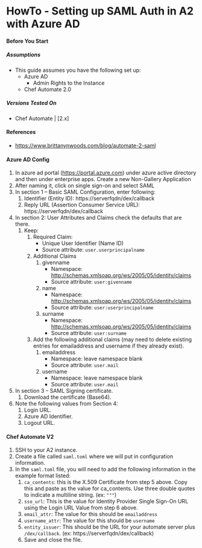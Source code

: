 # HowTo - Setting up SAML Auth in A2 with Azure AD

#### Before You Start
##### Assumptions
- This guide assumes you have the following set up:
    - Azure AD
        - Admin Rights to the Instance
    - Chef Automate 2.0

##### Versions Tested On
- Chef Automate | [2.x]

#### References
- https://www.brittanynwoods.com/blog/automate-2-saml

#### Azure AD Config
1. In azure ad portal (https://portal.azure.com) under azure active directory and then under enterprise apps. Create a new Non-Gallery Application
2. After naming it, click on single sign-on and select SAML
3. In section 1 – Basic SAML Configuration, enter following:
   1. Identifier (Entity ID): https://serverfqdn/dex/callback
   1. Reply URL (Assertion Consumer Service URL): https://serverfqdn/dex/callback
4. In section 2: User Attributes and Claims check the defaults that are there.
   1. Keep:
      1. Required Claim:
         - Unique User Identifier (Name ID)
         - Source attribute: `user.userprincipalname`
      2. Additional Claims 
         1. givenname
            - Namespace:  http://schemas.xmlsoap.org/ws/2005/05/identity/claims
            - Source attribute: `user:givenname`
         1. name
            - Namespace:  http://schemas.xmlsoap.org/ws/2005/05/identity/claims
            - Source attribute: `user:userprincipalname`
         1. surname
            - Namespace:  http://schemas.xmlsoap.org/ws/2005/05/identity/claims
            - Source attribute: `user:surname`
      3. Add the following additional claims (may need to delete existing entries for emailaddress and username if they already exist).
         1. emailaddress
            - Namespace: leave namespace blank
            - Source attribute: `user.mail`
         1. username
            - Namespace: leave namespace blank
            - Source attribute: `user.mail`
5. In section 3 – SAML Signing certificate. 
   1. Download the certificate (Base64).
6. Note the following values from Section 4:
   1. Login URL.
   1. Azure AD Identifier.
   1. Logout URL.

#### Chef Automate V2

1. SSH to your A2 instance.
2. Create a file called `saml.toml` where we will put in configuration information.
3. In the `saml.toml` file, you will need to add the following information in the example format listed:
   1. `ca_contents`: this is the X.509 Certificate from step 5 above. Copy this and paste as the value for ca_contents. Use three double quotes to indicate a multiline string. (ex: `"""`)
   1. `sso_url`: This is the value for Identity Provider Single Sign-On URL using the Login URL Value from step 6 above.
   1. `email_attr`: The value for this should be `emailaddress`
   1. `username_attr`: The value for this should be `username`
   1. `entity_issuer`: This should be the URL for your automate server plus `/dex/callback`. (ex: https://serverfqdn/dex/callback)
   1. Save and close the file.
